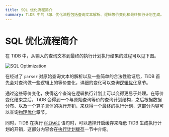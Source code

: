 ```yaml
---
title: SQL 优化流程简介
summary: TiDB 中的 SQL 优化流程包括查询文本解析、逻辑等价变化和最终执行计划生成。经过 parser 解析和合法性验证后，TiDB 会对查询进行逻辑上的等价变化，使得查询在逻辑执行计划上更易处理。之后根据数据分布和执行开销生成最终执行计划。同时，TiDB 在执行 PREPARE 语句时可以选择开启缓存来降低执行计划生成的开销。
---
```


# SQL 优化流程简介

在 TiDB 中，从输入的查询文本到最终的执行计划执行结果的过程可以见下图。

![SQL Optimization](https://download.pingcap.com/images/docs-cn/sql-optimization.png)

在经过了 `parser` 对原始查询文本的解析以及一些简单的合法性验证后，TiDB 首先会对查询做一些逻辑上的等价变化，详细的变化可以查询[逻辑优化](/sql-logical-optimization.md)章节。

通过这些等价变化，使得这个查询在逻辑执行计划上可以变得更易于处理。在等价变化结束之后，TiDB 会得到一个与原始查询等价的查询计划结构，之后根据数据分布、以及一个算子具体的执行开销，来获得一个最终的执行计划，这部分内容可以查询[物理优化](/sql-physical-optimization.md)章节。

同时，TiDB 在执行 [`PREPARE`](/sql-statements/sql-statement-prepare.md) 语句时，可以选择开启缓存来降低 TiDB 生成执行计划的开销，这部分内容会在[执行计划缓存](/sql-prepared-plan-cache.md)一节中介绍。